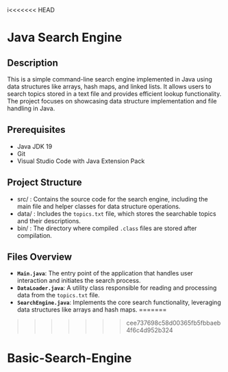 i<<<<<<< HEAD
# Java Search Engine

## Description
This is a simple command-line search engine implemented in Java using data structures like arrays, hash maps, and linked lists. It allows users to search topics stored in a text file and provides efficient lookup functionality. The project focuses on showcasing data structure implementation and file handling in Java.

## Prerequisites
- Java JDK 19
- Git
- Visual Studio Code with Java Extension Pack

## Project Structure
- src/ : Contains the source code for the search engine, including the main file and helper classes for data structure operations.
- data/ : Includes the `topics.txt` file, which stores the searchable topics and their descriptions.
- bin/ : The directory where compiled `.class` files are stored after compilation.

## Files Overview
- **`Main.java`**: The entry point of the application that handles user interaction and initiates the search process.
- **`DataLoader.java`**: A utility class responsible for reading and processing data from the `topics.txt` file.
- **`SearchEngine.java`**: Implements the core search functionality, leveraging data structures like arrays and hash maps.
=======
>>>>>>> cee737698c58d00365fb5fbbaeb4f6c4d952b324
# Basic-Search-Engine
